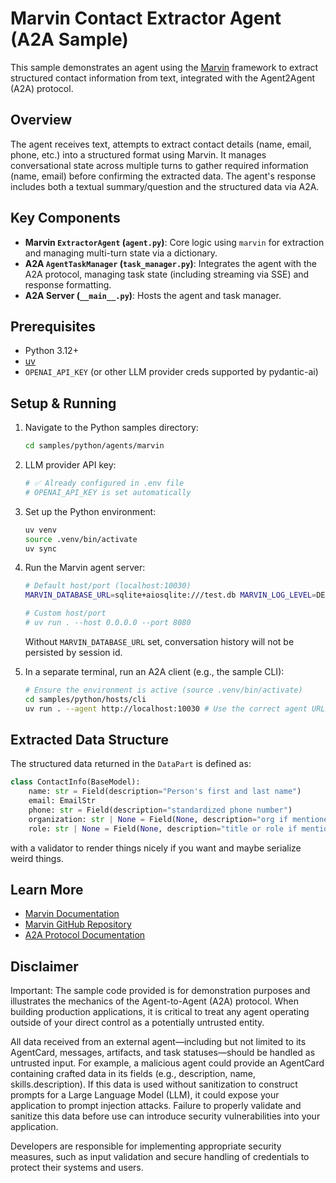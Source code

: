 # Marvin Contact Extractor Agent (A2A Sample)



This sample demonstrates an agent using the [Marvin](https://github.com/prefecthq/marvin) framework to extract structured contact information from text, integrated with the Agent2Agent (A2A) protocol.

## Overview

The agent receives text, attempts to extract contact details (name, email, phone, etc.) into a structured format using Marvin. It manages conversational state across multiple turns to gather required information (name, email) before confirming the extracted data. The agent's response includes both a textual summary/question and the structured data via A2A.


## Key Components

-   **Marvin `ExtractorAgent` (`agent.py`)**: Core logic using `marvin` for extraction and managing multi-turn state via a dictionary.
-   **A2A `AgentTaskManager` (`task_manager.py`)**: Integrates the agent with the A2A protocol, managing task state (including streaming via SSE) and response formatting.
-   **A2A Server (`__main__.py`)**: Hosts the agent and task manager.

## Prerequisites

-   Python 3.12+
-   [uv](https://docs.astral.sh/uv/getting-started/installation/)
-   `OPENAI_API_KEY` (or other LLM provider creds supported by pydantic-ai)

## Setup & Running

1.  Navigate to the Python samples directory:
    ```bash
    cd samples/python/agents/marvin
    ```

2.  LLM provider API key:
    ```bash
    # ✅ Already configured in .env file
    # OPENAI_API_KEY is set automatically
    ```

3.  Set up the Python environment:
    ```bash
    uv venv
    source .venv/bin/activate
    uv sync
    ```

4.  Run the Marvin agent server:
    ```bash
    # Default host/port (localhost:10030)
    MARVIN_DATABASE_URL=sqlite+aiosqlite:///test.db MARVIN_LOG_LEVEL=DEBUG uv run .

    # Custom host/port
    # uv run . --host 0.0.0.0 --port 8080
    ```

    Without `MARVIN_DATABASE_URL` set, conversation history will not be persisted by session id.

5.  In a separate terminal, run an A2A client (e.g., the sample CLI):
    ```bash
    # Ensure the environment is active (source .venv/bin/activate)
    cd samples/python/hosts/cli
    uv run . --agent http://localhost:10030 # Use the correct agent URL/port
    ```


## Extracted Data Structure

The structured data returned in the `DataPart` is defined as:

```python
class ContactInfo(BaseModel):
    name: str = Field(description="Person's first and last name")
    email: EmailStr
    phone: str = Field(description="standardized phone number")
    organization: str | None = Field(None, description="org if mentioned")
    role: str | None = Field(None, description="title or role if mentioned")
```

with a validator to render things nicely if you want and maybe serialize weird things.

## Learn More

-   [Marvin Documentation](https://www.askmarvin.ai/)
-   [Marvin GitHub Repository](https://github.com/prefecthq/marvin)
-   [A2A Protocol Documentation](https://google.github.io/A2A/#/documentation)


## Disclaimer
Important: The sample code provided is for demonstration purposes and illustrates the mechanics of the Agent-to-Agent (A2A) protocol. When building production applications, it is critical to treat any agent operating outside of your direct control as a potentially untrusted entity.

All data received from an external agent—including but not limited to its AgentCard, messages, artifacts, and task statuses—should be handled as untrusted input. For example, a malicious agent could provide an AgentCard containing crafted data in its fields (e.g., description, name, skills.description). If this data is used without sanitization to construct prompts for a Large Language Model (LLM), it could expose your application to prompt injection attacks.  Failure to properly validate and sanitize this data before use can introduce security vulnerabilities into your application.

Developers are responsible for implementing appropriate security measures, such as input validation and secure handling of credentials to protect their systems and users.